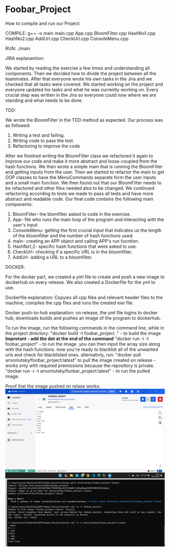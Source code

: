 # Foobar_Project

How to compile and run our Project:

COMPILE: g++ -o main main.cpp App.cpp  BloomFilter.cpp HashNo1.cpp HashNo2.cpp AddUrl.cpp CheckUrl.cpp ConsoleMenu.cpp

RUN:  ./main

JIRA explanantion:

We started by reading the exercise a few times and understanding all components.
Then we decided how to divide the project between all the teammates.
After that everyone wrote his own tasks in the Jira and we checked that all tasks were covered.
We started working on the project and everyone updated his tasks and what he was currently working on.
Every crucial step was written in the Jira so everyone could now where we are standing and what needs to be done.

TDD:

We wrote the BloomFilter in the TDD method as expected.
Our process was as followed:
1. Writing a test and failing.
2. Writing code to pass the test.
3. Refactoring to improve the code


After we finished writing the BloomFilter class we refactored it again to improve our code and make it more abstract and loose-coupled from the hash functions.
We then wrote a simple main that is running the BloomFilter and getting inputs from the user.
Then we started to refactor the main to get OOP classes to have the MenuCommands separate form the user 
inputs and a small main function.
We then found out that our BloomFilter needs to be refactored and other files needed also to 
be changed.
We continued refactoring according to tests we made to pass all tests and have more abstract and readable code.
Our final code contains the following main components: 
1. BloomFilter- the blomfilter asked to code in the exercise.
2. App- file who runs the main loop of the program and interacting with the user's input.
3. ConsoleMenu- getting the first crucial input that indicates us the length of the bloomfilter and the number of hash functions used.
4. main- creating an APP object and calling APP's run fucntion.
5. HashNo1,2- specific hash functions that were asked to use.
6. CheckUrl- checking if a specific URL is in the bloomfilter.
7. AddUrl- adding a URL to a bloomfilter.


DOCKER:

For the docker part, we created a yml file to create and push a new image to dockerhub on every release.
We also created a Dockerfile for the yml to use.

Dockerfile explanation: 
Copyies all cpp files and relevant header files to the machine, compiles the cpp files and runs the created exe file.

Docker push-to-hub explanation:
on release, the yml file logins to docker hub, downloads builds and pushes an image of the program to dockerhub.

To run the image, run the following commands in the command line, while in the project directory:
"docker build -t foobar_project ." - to build the image **Improtant - add the dot at the end of the command**
"docker run -i -t foobar_project" - to run the image. you can then input the array size along with the hash functions. now you're ready to blacklist all of the unwanted urls and check for blacklisted ones.
alternativly, run:
"docker pull arnonlutsky/foobar_project:latest" to pull the image created on release - works only with required premissions because the repository is private.
"docker run -i -t arnonlutsky/foobar_project:latest" - to run the pulled image.

Proof that the image pushed on relase works:
![](proof/proof1.png)
![](proof/proof2.png)

